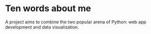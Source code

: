 # Ten words about me

A project aims to combine the two popular arena of Python: web app development and data visualization. 
